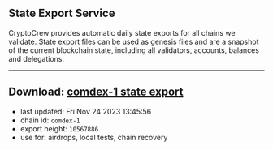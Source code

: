 ## State Export Service
CryptoCrew provides automatic daily state exports for all chains we validate. State export files can be used as genesis files and are a snapshot of the current blockchain state, including all validators, accounts, balances and delegations.

---
**Download: [comdex-1 state export](https://dl.ccvalidators.com/SERVICE/comdex/comdex-1_export_10567886.json)**
---

- last updated: Fri Nov 24 2023 13:45:56
- chain id: `comdex-1`
- export height: `10567886`
- use for: airdrops, local tests, chain recovery
